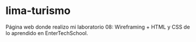 # lima-turismo
Página web donde realizo mi laboratorio 08: Wireframing + HTML y CSS de lo aprendido en EnterTechSchool.
